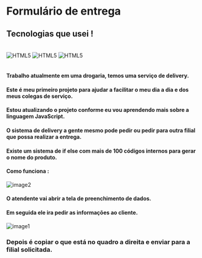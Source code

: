 
# Formulário de entrega


## Tecnologias que usei !
<div style="display: inline_block"><br/>
<img align="center" alt="HTML5" src="https://img.shields.io/badge/HTML5-E34F26?style=for-the-badge&logo=html5&logoColor=white">
<img align="center" alt="HTML5" src="https://img.shields.io/badge/CSS3-1572B6?style=for-the-badge&logo=css3&logoColor=white">
<img align="center" alt="HTML5" src="https://img.shields.io/badge/JavaScript-F7DF1E?style=for-the-badge&logo=javascript&logoColor=black">
</div><br/>

#### Trabalho atualmente em uma drogaria, temos uma serviço de delivery.
#### Este é meu primeiro projeto para ajudar a facilitar o meu dia a dia e dos meus colegas de serviço.
#### Estou atualizando o projeto conforme eu vou aprendendo mais sobre a linguagem JavaScript.
#### O sistema de delivery a gente mesmo pode pedir ou pedir para outra filial que possa realizar a entrega.
#### Existe um sistema de if else com mais de 100 códigos internos para gerar o nome do produto.
#### Como funciona :
![image2](https://github.com/thribe1ro/Formulario-de-entrega/assets/106930480/e17463d2-93b2-4b8f-851a-2e04968cbd68)
#### O atendente vai abrir a tela de preenchimento de dados.
#### Em seguida ele ira pedir as informações ao cliente.
![image1](https://github.com/thribe1ro/Formulario-de-entrega/assets/106930480/98169e23-aceb-4d05-b69b-8e0898f32813)

### Depois é copiar o que está no quadro a direita e enviar para a filial solicitada.
